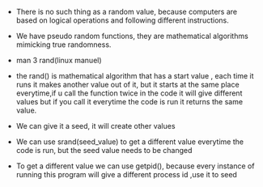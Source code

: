 - There is no such thing as a random value, because computers are based on logical operations and following different instructions.
- We have pseudo random functions, they are mathematical algorithms mimicking true randomness.
- man 3 rand(linux manuel)
- the rand() is mathematical algorithm that has a start value , each time it runs it makes another value out of it, but it starts at the same place everytime,if u call the function twice in the code it will give different values but if you call it everytime the code is run it returns the same value.

- We can give it a seed, it will create other values
- We can use srand(seed_value) to get a different value everytime the code is run, but the seed value needs to be changed
- To get a different value we can use getpid(), because every instance of running this program will give a different process id ,use it to seed